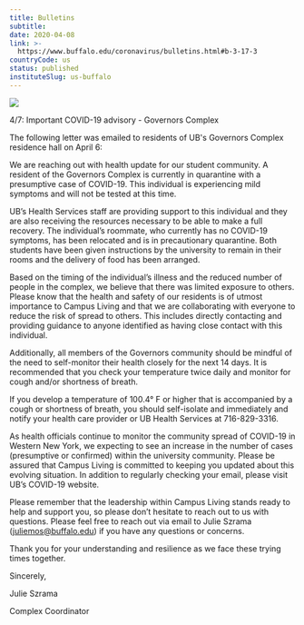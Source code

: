 ```yaml
---
title: Bulletins
subtitle: 
date: 2020-04-08
link: >-
  https://www.buffalo.edu/coronavirus/bulletins.html#b-3-17-3
countryCode: us
status: published
instituteSlug: us-buffalo
---
```

![](https://www.buffalo.edu/coronavirus/_jcr_content/social.img.512.auto.jpg/1583760505283.jpg)

4/7: Important COVID-19 advisory - Governors Complex

The following letter was emailed to residents of UB's Governors Complex residence hall on April 6:

We are reaching out with health update for our student community. A resident of the Governors Complex is currently in quarantine with a presumptive case of COVID-19. This individual is experiencing mild symptoms and will not be tested at this time.

UB’s Health Services staff are providing support to this individual and they are also receiving the resources necessary to be able to make a full recovery. The individual’s roommate, who currently has no COVID-19 symptoms, has been relocated and is in precautionary quarantine. Both students have been given instructions by the university to remain in their rooms and the delivery of food has been arranged.

Based on the timing of the individual’s illness and the reduced number of people in the complex, we believe that there was limited exposure to others. Please know that the health and safety of our residents is of utmost importance to Campus Living and that we are collaborating with everyone to reduce the risk of spread to others. This includes directly contacting and providing guidance to anyone identified as having close contact with this individual.

Additionally, all members of the Governors community should be mindful of the need to self-monitor their health closely for the next 14 days. It is recommended that you check your temperature twice daily and monitor for cough and/or shortness of breath.

If you develop a temperature of 100.4° F or higher that is accompanied by a cough or shortness of breath, you should self-isolate and immediately and notify your health care provider or UB Health Services at 716-829-3316.

As health officials continue to monitor the community spread of COVID-19 in Western New York, we expecting to see an increase in the number of cases (presumptive or confirmed) within the university community. Please be assured that Campus Living is committed to keeping you updated about this evolving situation. In addition to regularly checking your email, please visit UB’s COVID-19 website.

Please remember that the leadership within Campus Living stands ready to help and support you, so please don’t hesitate to reach out to us with questions. Please feel free to reach out via email to Julie Szrama (juliemos@buffalo.edu) if you have any questions or concerns.

Thank you for your understanding and resilience as we face these trying times together.

Sincerely,

Julie Szrama

Complex Coordinator